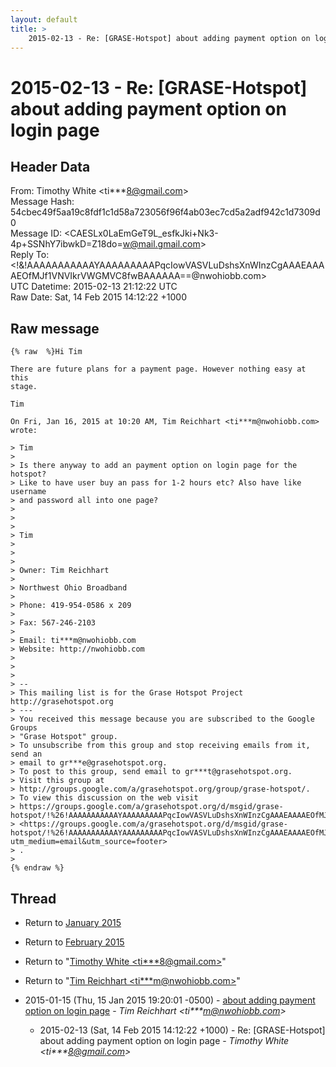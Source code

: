 ```yaml
---
layout: default
title: >
    2015-02-13 - Re: [GRASE-Hotspot] about adding payment option on login page
---
```


# 2015-02-13 - Re: [GRASE-Hotspot] about adding payment option on login page

## Header Data

From: Timothy White \<ti***8@gmail.com\><br>
Message Hash: 54cbec49f5aa19c8fdf1c1d58a723056f96f4ab03ec7cd5a2adf942c1d7309d0<br>
Message ID: \<CAESLx0LaEmGeT9L_esfkJki+Nk3-4p+SSNhY7ibwkD=Z18do=w@mail.gmail.com\><br>
Reply To: \<!&!AAAAAAAAAAAYAAAAAAAAAPqcIowVASVLuDshsXnWInzCgAAAEAAAAEOfMJf1VNVIkrVWGMVC8fwBAAAAAA==@nwohiobb.com\><br>
UTC Datetime: 2015-02-13 21:12:22 UTC<br>
Raw Date: Sat, 14 Feb 2015 14:12:22 +1000<br>

## Raw message

```
{% raw  %}Hi Tim

There are future plans for a payment page. However nothing easy at this
stage.

Tim

On Fri, Jan 16, 2015 at 10:20 AM, Tim Reichhart <ti***m@nwohiobb.com> wrote:

> Tim
>
> Is there anyway to add an payment option on login page for the hotspot?
> Like to have user buy an pass for 1-2 hours etc? Also have like username
> and password all into one page?
>
>
>
> Tim
>
>
>
> Owner: Tim Reichhart
>
> Northwest Ohio Broadband
>
> Phone: 419-954-0586 x 209
>
> Fax: 567-246-2103
>
> Email: ti***m@nwohiobb.com
> Website: http://nwohiobb.com
>
>
>
> --
> This mailing list is for the Grase Hotspot Project http://grasehotspot.org
> ---
> You received this message because you are subscribed to the Google Groups
> "Grase Hotspot" group.
> To unsubscribe from this group and stop receiving emails from it, send an
> email to gr***e@grasehotspot.org.
> To post to this group, send email to gr***t@grasehotspot.org.
> Visit this group at
> http://groups.google.com/a/grasehotspot.org/group/grase-hotspot/.
> To view this discussion on the web visit
> https://groups.google.com/a/grasehotspot.org/d/msgid/grase-hotspot/!%26!AAAAAAAAAAAYAAAAAAAAAPqcIowVASVLuDshsXnWInzCgAAAEAAAAEOfMJf1VNVIkrVWGMVC8fwBAAAAAA%3D%3D%40nwohiobb.com
> <https://groups.google.com/a/grasehotspot.org/d/msgid/grase-hotspot/!%26!AAAAAAAAAAAYAAAAAAAAAPqcIowVASVLuDshsXnWInzCgAAAEAAAAEOfMJf1VNVIkrVWGMVC8fwBAAAAAA%3D%3D%40nwohiobb.com?utm_medium=email&utm_source=footer>
> .
>
{% endraw %}
```

## Thread

+ Return to [January 2015](/archive/2015/01)
+ Return to [February 2015](/archive/2015/02)

+ Return to "[Timothy White <ti***8<span>@</span>gmail.com>](/authors/ti___8_at_gmail_com)"
+ Return to "[Tim Reichhart <ti***m<span>@</span>nwohiobb.com>](/authors/ti___m_at_nwohiobb_com)"

+ 2015-01-15 (Thu, 15 Jan 2015 19:20:01 -0500) - [about adding payment option on login page](/archive/2015/01/18b25287f99313f01b7cbffaa5b70d36551115cbe609dca9a91291069955e5f4) - _Tim Reichhart \<ti***m@nwohiobb.com\>_
  + 2015-02-13 (Sat, 14 Feb 2015 14:12:22 +1000) - Re: [GRASE-Hotspot] about adding payment option on login page - _Timothy White \<ti***8@gmail.com\>_

